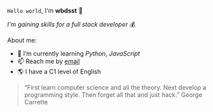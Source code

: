 ``Hello world``, I'm **wbdsst** :wave:

*I'm gaining skills for a full stack developer* :moneybag:

About me:

- 🌱 I’m currently learning *Python*, *JavaScript*
- 📫 Reach me by  [email](mailto:wbdsst.w@gmail.com)
- :earth_americas: I have a C1 level of English

>“First learn computer science and all the theory. Next develop a programming style. Then forget all that and just hack.”
>George Carrette
